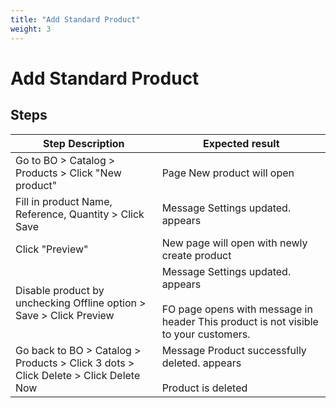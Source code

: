 ```yaml
---
title: "Add Standard Product"
weight: 3
---
```


# Add Standard Product
## Steps
| Step Description | Expected result |
| ----- | ----- |
| Go to BO > Catalog > Products > Click "New product" | Page New product will open |
| Fill in product Name, Reference, Quantity > Click Save | Message Settings updated. appears |
| Click "Preview" | New page will open with newly create product |
| Disable product by unchecking Offline option > Save > Click Preview | Message Settings updated. appears<br><br>FO page opens with message in header This product is not visible to your customers. |
| Go back to BO > Catalog > Products > Click 3 dots > Click Delete > Click Delete Now | Message Product successfully deleted. appears<br><br>Product is deleted |
